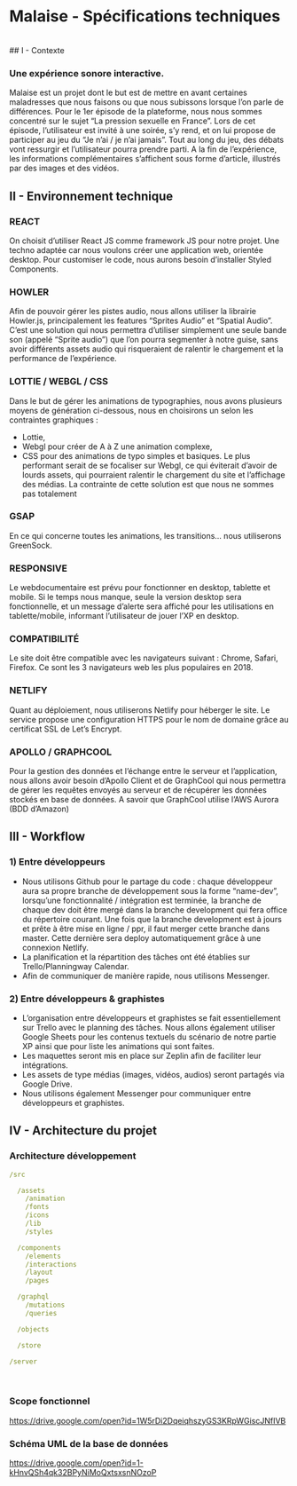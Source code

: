 # Malaise - Spécifications techniques
<br>
## I - Contexte

### Une expérience sonore interactive.
Malaise est un projet dont le but est de mettre en avant certaines maladresses que nous faisons ou que nous subissons lorsque l’on parle de différences. Pour le 1er épisode de la plateforme, nous nous sommes concentré sur le sujet “La pression sexuelle en France”. Lors de cet épisode, l’utilisateur est invité à une soirée, s’y rend, et on lui propose de participer au jeu du “Je n’ai / je n’ai jamais”. Tout au long du jeu, des débats vont ressurgir et l’utilisateur pourra prendre parti. A la fin de l’expérience, les informations complémentaires s’affichent sous forme d’article, illustrés par des images et des vidéos.

## II - Environnement technique

### REACT
On choisit d’utiliser React JS comme framework JS pour notre projet. Une techno adaptée car nous voulons créer une application web, orientée desktop. Pour customiser le code, nous aurons besoin d’installer Styled Components.

### HOWLER
Afin de pouvoir gérer les pistes audio, nous allons utiliser la librairie Howler.js, principalement les features “Sprites Audio” et “Spatial Audio”. C’est une solution qui nous permettra d’utiliser simplement une seule bande son (appelé “Sprite audio”) que l’on pourra segmenter à notre guise, sans avoir différents assets audio qui risqueraient de ralentir le chargement et la performance de l’expérience.

### LOTTIE / WEBGL / CSS
Dans le but de gérer les animations de typographies, nous avons plusieurs moyens de génération ci-dessous, nous en choisirons un selon les contraintes graphiques :
- Lottie,
- Webgl pour créer de A à Z une animation complexe,
- CSS pour des animations de typo simples et basiques.
Le plus performant serait de se focaliser sur Webgl, ce qui éviterait d’avoir de lourds  assets, qui pourraient ralentir le chargement du site et l’affichage des médias. La contrainte de cette solution est que nous ne sommes pas totalement

### GSAP
En ce qui concerne toutes les animations, les transitions… nous utiliserons GreenSock.

### RESPONSIVE
Le webdocumentaire est prévu pour fonctionner en desktop, tablette et mobile. Si le temps nous manque, seule la version desktop sera fonctionnelle, et un message d’alerte sera affiché pour les utilisations en tablette/mobile, informant l’utilisateur de jouer l’XP en desktop.

### COMPATIBILITÉ
Le site doit être compatible avec les navigateurs suivant : Chrome, Safari, Firefox. Ce sont les 3 navigateurs web les plus populaires en 2018.

### NETLIFY
Quant au déploiement, nous utiliserons Netlify pour héberger le site. Le service propose une configuration HTTPS pour le nom de domaine grâce au certificat SSL de Let’s Encrypt.

### APOLLO / GRAPHCOOL
Pour la gestion des données et l’échange entre le serveur et l’application, nous allons avoir besoin d’Apollo Client et de GraphCool qui nous permettra de gérer les requêtes envoyés au serveur et de récupérer les données stockés en base de données. A savoir que GraphCool utilise l’AWS Aurora (BDD d’Amazon)

## III - Workflow

### 1) Entre développeurs
- Nous utilisons Github pour le partage du code : chaque développeur aura sa propre branche de développement sous la forme “name-dev”, lorsqu’une fonctionnalité / intégration est terminée, la branche de chaque dev doit être mergé dans la branche development qui fera office du répertoire courant. Une fois que la  branche development est à jours et prête à être mise en ligne / ppr, il faut merger cette branche dans master. Cette dernière sera deploy automatiquement grâce à une connexion Netlify.
- La planification et la répartition des tâches ont été établies sur Trello/Planningway Calendar.
- Afin de communiquer de manière rapide, nous utilisons Messenger.

### 2) Entre développeurs & graphistes
- L’organisation entre développeurs et graphistes se fait essentiellement sur Trello avec le planning des tâches. Nous allons également utiliser Google Sheets pour les contenus textuels du scénario de notre partie XP ainsi que pour liste les animations qui sont faites.
- Les maquettes seront mis en place sur Zeplin afin de faciliter leur intégrations.
- Les assets de type médias (images, vidéos, audios) seront partagés via Google Drive.
- Nous utilisons également Messenger pour communiquer entre développeurs et graphistes.

## IV - Architecture du projet

### Architecture développement

``` yaml
/src

  /assets
    /animation
    /fonts
    /icons
    /lib
    /styles

  /components
    /elements
    /interactions
    /layout
    /pages

  /graphql
    /mutations
    /queries

  /objects

  /store

/server

```

<br>

### Scope fonctionnel
https://drive.google.com/open?id=1W5rDi2DqeiqhszyGS3KRpWGiscJNfIVB

### Schéma UML de la base de données
https://drive.google.com/open?id=1-kHnvQSh4qk32BPyNiMoQxtsxsnNOzoP
